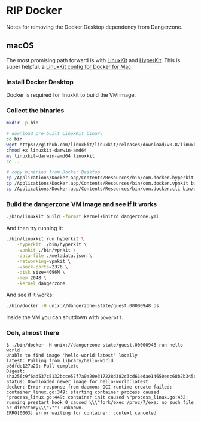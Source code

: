 # RIP Docker

Notes for removing the Docker Desktop dependency from Dangerzone.

## macOS

The most promising path forward is with [LinuxKit](https://github.com/linuxkit/linuxkit) and [HyperKit](https://github.com/moby/hyperkit). This is super helpful, a [LinuxKit config for Docker for Mac](https://github.com/linuxkit/linuxkit/blob/master/examples/docker-for-mac.md).

### Install Docker Desktop

Docker is required for linuxkit to build the VM image.

### Collect the binaries

```sh
mkdir -p bin

# download pre-built LinuxKit binary
cd bin
wget https://github.com/linuxkit/linuxkit/releases/download/v0.8/linuxkit-darwin-amd64
chmod +x linuxkit-darwin-amd64 
mv linuxkit-darwin-amd64 linuxkit
cd ..

# copy binaries from Docker Desktop
cp /Applications/Docker.app/Contents/Resources/bin/com.docker.hyperkit bin/hyperkit
cp /Applications/Docker.app/Contents/Resources/bin/com.docker.vpnkit bin/vpnkit
cp /Applications/Docker.app/Contents/Resources/bin/com.docker.cli bin/docker
```

### Build the dangerzone VM image and see if it works

```sh
./bin/linuxkit build -format kernel+initrd dangerzone.yml
```

And then try running it:

```sh
./bin/linuxkit run hyperkit \
    -hyperkit ./bin/hyperkit \
    -vpnkit ./bin/vpnkit \
    -data-file ./metadata.json \
    -networking=vpnkit \
    -vsock-ports=2376 \
    -disk size=4096M \
    -mem 2048 \
    -kernel dangerzone
```

And see if it works:

```sh
./bin/docker -H unix://dangerzone-state/guest.00000948 ps
```

Inside the VM you can shutdown with `poweroff`.

### Ooh, almost there

```
$ ./bin/docker -H unix://dangerzone-state/guest.00000948 run hello-world
Unable to find image 'hello-world:latest' locally
latest: Pulling from library/hello-world
b8dfde127a29: Pull complete 
Digest: sha256:9f6ad537c5132bcce57f7a0a20e317228d382c3cd61edae14650eec68b2b345c
Status: Downloaded newer image for hello-world:latest
docker: Error response from daemon: OCI runtime create failed: container_linux.go:349: starting container process caused "process_linux.go:449: container init caused \"process_linux.go:432: running prestart hook 0 caused \\\"fork/exec /proc/7/exe: no such file or directory\\\"\"": unknown.
ERRO[0003] error waiting for container: context canceled
```

